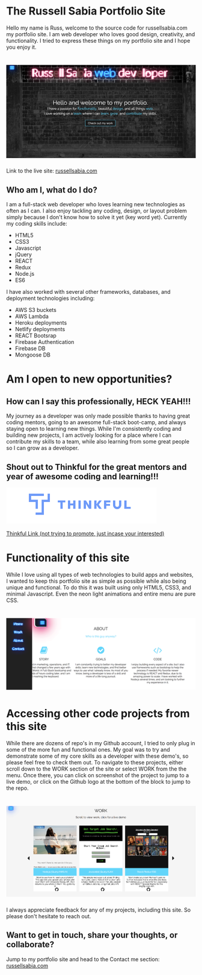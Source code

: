 The Russell Sabia Portfolio Site
================================

Hello my name is Russ, welcome to the source code for 
russellsabia.com my portfolio site. I am web developer who 
loves good design, creativity, and functionality. I tried to
express these things on my portfolio site and I hope you
enjoy it. 

![](./assets/homepage_screenshot.png?cropResize=300,200)
===============================================================================

Link to the live site: [russellsabia.com](http://russellsabia.com)

Who am I, what do I do?
---------------------------------------------------------

I am a full-stack web developer who loves learning new
technologies as often as I can. I also enjoy tackling any coding,
design, or layout problem simply because I don't know how to solve
it yet (key word yet). Currently my coding skills include:

- HTML5
- CSS3
- Javascript
- jQuery
- REACT
- Redux
- Node.js
- ES6

I have also worked with several other frameworks, databases, 
and deployment technologies including: 

- AWS S3 buckets
- AWS Lambda
- Heroku deployments
- Netlify deployments
- REACT Bootsrap 
- Firebase Authentication 
- Firebase DB
- Mongoose DB

Am I open to new opportunities?
================================

How can I say this professionally, HECK YEAH!!!
------------------------------------------------

My journey as a developer was only made possible thanks to 
having great coding mentors, going to an awesome full-stack 
boot-camp, and always staying open to learning new things. 
While I'm consistently coding and building new projects, I am 
actively looking for a place where I can contribute my skills 
to a team, while also learning from some great people so I can
grow as a developer. 

Shout out to Thinkful for the great mentors and year of awesome coding and learning!!!
---------------------------------------------------------------------------------------

![](./assets/thinkful_screenshot.png?cropResize=300,200)

[Thinkful Link (not trying to promote, just incase your interested)](https://www.thinkful.com/)

Functionality of this site
==========================

While I love using all types of web technologies to build apps and websites,
I wanted to keep this portfolio site as simple as possible while also being
unique and functional. To do this it was built using only HTML5, CSS3, and 
minimal Javascript. Even the neon light animations and entire menu are pure CSS. 

![](./assets/menu_screenshot.png?cropResize=300,200)
===============================================================================

Accessing other code projects from this site
=============================================

While there are dozens of repo's in my Github account, I tried to only
plug in some of the more fun and functional ones. My goal was to try and 
demonstrate some of my core skills as a developer with these demo's, 
so please feel free to check them out. To navigate to these projects, 
either scroll down to the WORK section of the site or select WORK from 
the the menu. Once there, you can click on screenshot of the project to 
jump to a live demo, or click on the Github logo at the bottom of the block 
to jump to the repo.

![](./assets/work_screenshot.png?cropResize=300,200)
===============================================================================

I always appreciate feedback for any of my projects, including this site. So please
don't hesitate to reach out.

Want to get in touch, share your thoughts, or collaborate?
-----------------------------------------------------------

Jump to my portfolio site and head to the Contact me section: [russellsabia.com](http://russellsabia.com)

